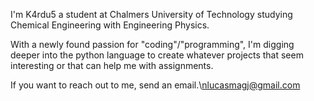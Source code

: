 I'm K4rdu5 a student at Chalmers University of Technology studying Chemical Engineering with Engineering Physics. 

With a newly found passion for "coding"/"programming", I'm digging deeper into the python language to create whatever projects that seem interesting or that can help me with assignments. 

If you want to reach out to me, send an email.\nlucasmagj@gmail.com
<!---
K4rdu5/K4rdu5 is a ✨ special ✨ repository because its `README.md` (this file) appears on your GitHub profile.
You can click the Preview link to take a look at your changes.
--->
